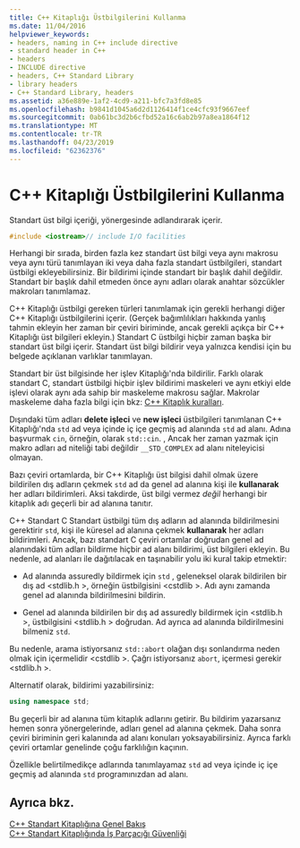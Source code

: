 ```yaml
---
title: C++ Kitaplığı Üstbilgilerini Kullanma
ms.date: 11/04/2016
helpviewer_keywords:
- headers, naming in C++ include directive
- standard header in C++
- headers
- INCLUDE directive
- headers, C++ Standard Library
- library headers
- C++ Standard Library, headers
ms.assetid: a36e889e-1af2-4cd9-a211-bfc7a3fd8e85
ms.openlocfilehash: b9841d1045a6d2d1126414f1ce4cfc93f9667eef
ms.sourcegitcommit: 0ab61bc3d2b6cfbd52a16c6ab2b97a8ea1864f12
ms.translationtype: MT
ms.contentlocale: tr-TR
ms.lasthandoff: 04/23/2019
ms.locfileid: "62362376"
---
```

# <a name="using-c-library-headers"></a>C++ Kitaplığı Üstbilgilerini Kullanma

Standart üst bilgi içeriği, yönergesinde adlandırarak içerir.

```cpp
#include <iostream>// include I/O facilities
```

Herhangi bir sırada, birden fazla kez standart üst bilgi veya aynı makrosu veya aynı türü tanımlayan iki veya daha fazla standart üstbilgileri, standart üstbilgi ekleyebilirsiniz. Bir bildirimi içinde standart bir başlık dahil değildir. Standart bir başlık dahil etmeden önce aynı adları olarak anahtar sözcükler makroları tanımlamaz.

C++ Kitaplığı üstbilgi gereken türleri tanımlamak için gerekli herhangi diğer C++ Kitaplığı üstbilgilerini içerir. (Gerçek bağımlılıkları hakkında yanlış tahmin ekleyin her zaman bir çeviri biriminde, ancak gerekli açıkça bir C++ Kitaplığı üst bilgileri ekleyin.) Standart C üstbilgi hiçbir zaman başka bir standart üst bilgi içerir. Standart üst bilgi bildirir veya yalnızca kendisi için bu belgede açıklanan varlıklar tanımlayan.

Standart bir üst bilgisinde her işlev Kitaplığı'nda bildirilir. Farklı olarak standart C, standart üstbilgi hiçbir işlev bildirimi maskeleri ve aynı etkiyi elde işlevi olarak aynı ada sahip bir maskeleme makrosu sağlar. Makrolar maskeleme daha fazla bilgi için bkz: [C++ Kitaplık kuralları](../standard-library/cpp-library-conventions.md).

Dışındaki tüm adları **delete işleci** ve **new işleci** üstbilgileri tanımlanan C++ Kitaplığı'nda `std` ad veya içinde iç içe geçmiş ad alanında `std` ad alanı. Adına başvurmak `cin`, örneğin, olarak `std::cin`. , Ancak her zaman yazmak için makro adları ad niteliği tabi değildir `__STD_COMPLEX` ad alanı niteleyicisi olmayan.

Bazı çeviri ortamlarda, bir C++ Kitaplığı üst bilgisi dahil olmak üzere bildirilen dış adların çekmek `std` ad da genel ad alanına kişi ile **kullanarak** her adları bildirimleri. Aksi takdirde, üst bilgi vermez *değil* herhangi bir kitaplık adı geçerli bir ad alanına tanıtır.

C++ Standart C Standart üstbilgi tüm dış adların ad alanında bildirilmesini gerektirir `std`, kişi ile küresel ad alanına çekmek **kullanarak** her adları bildirimleri. Ancak, bazı standart C çeviri ortamlar doğrudan genel ad alanındaki tüm adları bildirme hiçbir ad alanı bildirimi, üst bilgileri ekleyin. Bu nedenle, ad alanları ile dağıtılacak en taşınabilir yolu iki kural takip etmektir:

- Ad alanında assuredly bildirmek için `std` , geleneksel olarak bildirilen bir dış ad \<stdlib.h >, örneğin üstbilgisini \<cstdlib >. Adı aynı zamanda genel ad alanında bildirilmesini bildirin.

- Genel ad alanında bildirilen bir dış ad assuredly bildirmek için \<stdlib.h >, üstbilgisini \<stdlib.h > doğrudan. Ad ayrıca ad alanında bildirilmesini bilmeniz `std`.

Bu nedenle, arama istiyorsanız `std::abort` olağan dışı sonlandırma neden olmak için içermelidir \<cstdlib >. Çağrı istiyorsanız `abort`, içermesi gerekir \<stdlib.h >.

Alternatif olarak, bildirimi yazabilirsiniz:

```cpp
using namespace std;
```

Bu geçerli bir ad alanına tüm kitaplık adlarını getirir. Bu bildirim yazarsanız hemen sonra yönergelerinde, adları genel ad alanına çekmek. Daha sonra çeviri biriminin geri kalanında ad alanı konuları yoksayabilirsiniz. Ayrıca farklı çeviri ortamlar genelinde çoğu farklılığın kaçının.

Özellikle belirtilmedikçe adlarında tanımlayamaz `std` ad veya içinde iç içe geçmiş ad alanında `std` programınızdan ad alanı.

## <a name="see-also"></a>Ayrıca bkz.

[C++ Standart Kitaplığına Genel Bakış](../standard-library/cpp-standard-library-overview.md)<br/>
[C++ Standart Kitaplığında İş Parçacığı Güvenliği](../standard-library/thread-safety-in-the-cpp-standard-library.md)<br/>
